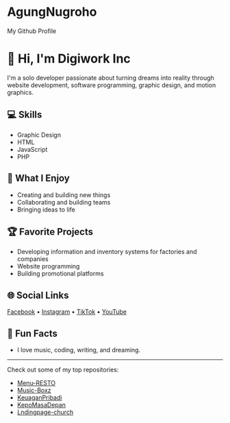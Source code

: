 # AgungNugroho
My Github Profile
# 👋 Hi, I'm Digiwork Inc

I'm a solo developer passionate about turning dreams into reality through website development, software programming, graphic design, and motion graphics.

## 💻 Skills
- Graphic Design
- HTML
- JavaScript
- PHP

## 🚀 What I Enjoy
- Creating and building new things
- Collaborating and building teams
- Bringing ideas to life

## 🏆 Favorite Projects
- Developing information and inventory systems for factories and companies
- Website programming
- Building promotional platforms

## 🌐 Social Links
[Facebook](#) • [Instagram](#) • [TikTok](#) • [YouTube](#)

## 🎵 Fun Facts
- I love music, coding, writing, and dreaming.

---

Check out some of my top repositories:
- [Menu-RESTO](https://github.com/Digiworkinc/Menu-RESTO)
- [Music-Boxz](https://github.com/Digiworkinc/Music-Boxz)
- [KeuaganPribadi](https://github.com/Digiworkinc/KeuaganPribadi)
- [KepoMasaDepan](https://github.com/Digiworkinc/KepoMasaDepan)
- [Lndingpage-church](https://github.com/Digiworkinc/Lndingpage-church)

